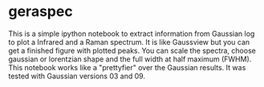 # geraspec

This is a simple ipython notebook to extract information from Gaussian log to plot a Infrared and a Raman spectrum.  It is like Gaussview but you can get a finished figure with plotted peaks.  You can scale the spectra, choose gaussian or lorentzian shape and the  full width at half maximum (FWHM). This notebook works like a "prettyfier" over the Gaussian results. 
It was tested with Gaussian versions 03 and 09.
